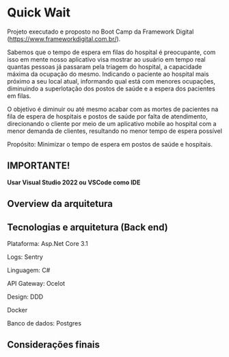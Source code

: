 # Quick Wait


Projeto executado e proposto no Boot Camp da Framework Digital (https://www.frameworkdigital.com.br/).

Sabemos que o tempo de espera em filas do hospital é preocupante, com isso em mente nosso aplicativo visa mostrar ao usuário em tempo real quantas pessoas já passaram pela triagem do hospital, a capacidade máxima da ocupação do mesmo. Indicando o paciente ao hospital mais próximo a seu local atual, informando qual está com menores ocupações, diminuindo a superlotação dos postos de saúde e a espera dos pacientes em filas.

O objetivo é diminuir ou até mesmo acabar com as mortes de pacientes na fila de espera de hospitais e postos de saúde por falta de atendimento, direcionando o cliente por meio de um aplicativo mobile ao hospital com a menor demanda de clientes, resultando no menor tempo de espera possível 	

Propósito: Minimizar o tempo de espera em postos de saúde e hospitais.

## IMPORTANTE!
**Usar Visual Studio 2022 ou VSCode como IDE**

## Overview da arquitetura 


## Tecnologias e arquitetura (Back end)
Plataforma: Asp.Net Core 3.1

Logs: Sentry

Linguagem: C# 

API Gateway: Ocelot

Design: DDD

Docker

Banco de dados: Postgres

## Considerações finais


